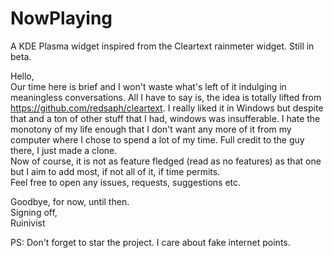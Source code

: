 # NowPlaying
A KDE Plasma widget inspired from the Cleartext rainmeter widget. Still in beta.

Hello,\
Our time here is brief and I won't waste what's left of it indulging in meaningless conversations. All I have to say is, the idea is totally lifted from https://github.com/redsaph/cleartext. I really liked it in Windows but despite that and a ton of other stuff that I had, windows was insufferable. I hate the monotony of my life enough that I don't want any more of it from my computer where I chose to spend a lot of my time.
Full credit to the guy there, I just made a clone.\
Now of course, it is not as feature fledged (read as no features) as that one but I aim to add most, if not all of it, if time permits.\
Feel free to open any issues, requests, suggestions etc.

Goodbye, for now, until then.\
Signing off,\
Ruinivist

PS: Don't forget to star the project. I care about fake internet points.
